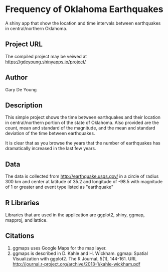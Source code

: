 # Frequency of Oklahoma Earthquakes
A shiny app that show the location and time intervals between earthquakes
in central/northern Oklahoma.

## Project URL
The compiled project may be veiwed at https://gdeyoung.shinyapps.io/project/
## Author
Gary De Young

## Description
This simple project shows the time between earthquakes and their location in 
central/northern portion of the state of Oklahoma. Also provided are the count, 
mean and standard of the magnitude, and the mean and standard deviation of the 
time between earthquakes. 

It is clear that as you browse the years that the number of earthquakes has 
dramatically increased in the last few years.

## Data
The data is collected from http://earthquake.usgs.gov/ in a circle of radius 300 
km and center at latitude of 35.2 and longitude of -98.5 with magnitude of 1 or 
greater and event type listed as "earthquake"


## R Libraries
Libraries that are used in the application are ggplot2, shiny, ggmap, mapproj, 
and lattice.

## Citations
1. ggmaps uses Google Maps for the map layer.
2. ggmaps is described in D. Kahle and H. Wickham. ggmap: Spatial Visualization with ggplot2. The R Journal, 5(1), 144-161. URL http://journal.r-project.org/archive/2013-1/kahle-wickham.pdf


